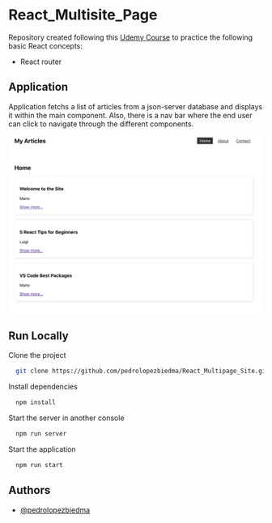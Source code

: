 # React_Multisite_Page

Repository created following this [Udemy Course](https://www.udemy.com/course/build-web-apps-with-react-firebase/) to practice the following basic React concepts:

- React router

## Application

Application fetchs a list of articles from a json-server database and displays it within the main component. Also, there is a nav bar where the end user can click to navigate through the different components.

![Screenshot](src/utils/Multisite_Page.png)

## Run Locally

Clone the project

```bash
  git clone https://github.com/pedrolopezbiedma/React_Multipage_Site.git
```

Install dependencies

```bash
  npm install
```

Start the server in another console

```bash
  npm run server
```

Start the application

```bash
  npm run start
```

## Authors

- [@pedrolopezbiedma](https://github.com/pedrolopezbiedma)
